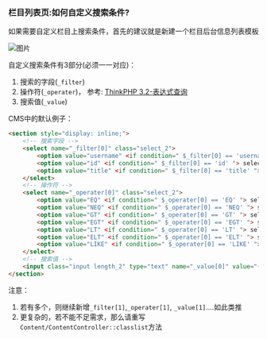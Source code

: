 ### 栏目列表页:如何自定义搜索条件?

如果需要自定义栏目上搜索条件，首先的建议就是新建一个栏目后台信息列表模板

![图片](https://dn-coding-net-production-pp.qbox.me/cfe76b28-c200-44ec-85ec-84070ed419a1.png) 

自定义搜索条件有3部分(必须一一对应)： 

1. 搜索的字段(`_filter`) 
2. 操作符(`_operater`)， 参考: [ThinkPHP 3.2-表达式查询](http://document.thinkphp.cn/manual_3_2.html#express_query)
3. 搜索值(`_value`)

CMS中的默认例子：

```html
<section style="display: inline;">
    <!-- 搜索字段 -->
    <select name="_filter[0]" class="select_2">
        <option value="username" <if condition=" $_filter[0] == 'username' "> selected</if>>发布人</option>
        <option value="id" <if condition=" $_filter[0] == 'id' "> selected</if>>用户ID</option>
        <option value="title" <if condition=" $_filter[0] == 'title' "> selected</if>>标题</option>
    </select>
    <!-- 操作符 -->
    <select name="_operater[0]" class="select_2">
        <option value="EQ" <if condition=" $_operater[0] == 'EQ' "> selected</if>>等于</option>
        <option value="NEQ" <if condition=" $_operater[0] == 'NEQ' "> selected</if>>不等于</option>
        <option value="GT" <if condition=" $_operater[0] == 'GT' "> selected</if>>大于</option>
        <option value="EGT" <if condition=" $_operater[0] == 'EGT' "> selected</if>>大于等于</option>
        <option value="LT" <if condition=" $_operater[0] == 'LT' "> selected</if>>小于</option>
        <option value="ELT" <if condition=" $_operater[0] == 'ELT' "> selected</if>>小于等于</option>
        <option value="LIKE" <if condition=" $_operater[0] == 'LIKE' "> selected</if>>模糊查询</option>
    </select>
    <!-- 搜索值 -->
    <input class="input length_2" type="text" name="_value[0]" value="{$_value[0]}">
</section>
```

注意：

1. 若有多个，则继续新增`_filter[1]`,`_operater[1]`, `_value[1]`....如此类推
2. 更复杂的，若不能不足需求，那么请重写`Content/ContentController::classlist`方法